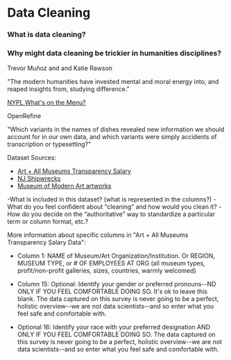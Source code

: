 # Data Cleaning 

### What is data cleaning?

### Why might data cleaning be trickier in humanities disciplines? 

Trevor Muñoz and and Katie Rawson

"The modern humanities have invested mental and moral energy into, and reaped insights from, studying difference." 

[NYPL What's on the Menu?](http://menus.nypl.org/)

OpenRefine

"Which variants in the names of dishes revealed new information we should account for in our own data, and which variants were simply accidents of transcription or typesetting?" 

Dataset Sources:
- [Art + All Museums Transparency Salary](https://docs.google.com/spreadsheets/u/1/d/14_cn3afoas7NhKvHWaFKqQGkaZS5rvL6DFxzGqXQa6o/htmlview?usp=sharing#)
- [NJ Shipwrecks](https://njmaritimemuseum.org/shipwreck-database/)
- [Museum of Modern Art artworks](https://github.com/MuseumofModernArt/collection/blob/master/Artworks.csv)

-What is included in this dataset? (what is represented in the columns?)
-What do you feel confident about “cleaning” and how would you clean it? 
-How do you decide on the “authoritative” way to standardize a particular term or column format, etc.? 

More information about specific columns in "Art + All Museums Transparency Salary Data":

- Column 1: NAME of Museum/Art Organization/Institution. Or REGION, MUSEUM TYPE, or # OF EMPLOYEES AT ORG (all museum types, profit/non-profit galleries, sizes, countries, warmly welcomed)

- Column 15: Optional: Identify your gender or preferred pronouns--ND ONLY IF YOU FEEL COMFORTABLE DOING SO. It's ok to leave this blank. The data captured on this survey is never going to be a perfect, holistic overview--we are not data scientists--and so enter what you feel safe and comfortable with.

- Optional 16: Identify your race with your preferred designation AND ONLY IF YOU FEEL COMFORTABLE DOING SO.  The data captured on this survey is never going to be a perfect, holistic overview--we are not data scientists--and so enter what you feel safe and comfortable with.

